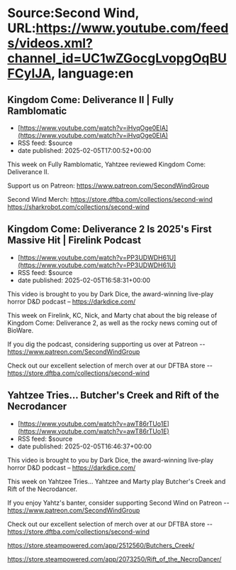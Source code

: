 # Source:Second Wind, URL:https://www.youtube.com/feeds/videos.xml?channel_id=UC1wZGocgLvopgOqBUFCyIJA, language:en

## Kingdom Come: Deliverance II | Fully Ramblomatic
 - [https://www.youtube.com/watch?v=iHvqOge0EIA](https://www.youtube.com/watch?v=iHvqOge0EIA)
 - RSS feed: $source
 - date published: 2025-02-05T17:00:52+00:00

This week on Fully Ramblomatic, Yahtzee reviewed Kingdom Come: Deliverance II.

Support us on Patreon: https://www.patreon.com/SecondWindGroup

Second Wind Merch: 
https://store.dftba.com/collections/second-wind
https://sharkrobot.com/collections/second-wind

## Kingdom Come: Deliverance 2 Is 2025's First Massive Hit | Firelink Podcast
 - [https://www.youtube.com/watch?v=PP3UDWDH61U](https://www.youtube.com/watch?v=PP3UDWDH61U)
 - RSS feed: $source
 - date published: 2025-02-05T16:58:31+00:00

This video is brought to you by Dark Dice, the award-winning live-play horror D&D podcast – https://darkdice.com/

This week on Firelink, KC, Nick, and Marty chat about the big release of Kingdom Come: Deliverance 2, as well as the rocky news coming out of BioWare.

If you dig the podcast, considering supporting us over at Patreon --  https://www.patreon.com/SecondWindGroup

Check out our excellent selection of merch over at our DFTBA store -- https://store.dftba.com/collections/second-wind

## Yahtzee Tries... Butcher's Creek and Rift of the Necrodancer
 - [https://www.youtube.com/watch?v=awT86rTUo1E](https://www.youtube.com/watch?v=awT86rTUo1E)
 - RSS feed: $source
 - date published: 2025-02-05T16:46:37+00:00

This video is brought to you by Dark Dice, the award-winning live-play horror D&D podcast – https://darkdice.com/

This week on Yahtzee Tries... Yahtzee and Marty play Butcher's Creek and Rift of the Necrodancer.

If you enjoy Yahtz's banter, consider supporting Second Wind on Patreon -- https://www.patreon.com/SecondWindGroup

Check out our excellent selection of merch over at our DFTBA store -- https://store.dftba.com/collections/second-wind

https://store.steampowered.com/app/2512560/Butchers_Creek/

https://store.steampowered.com/app/2073250/Rift_of_the_NecroDancer/

